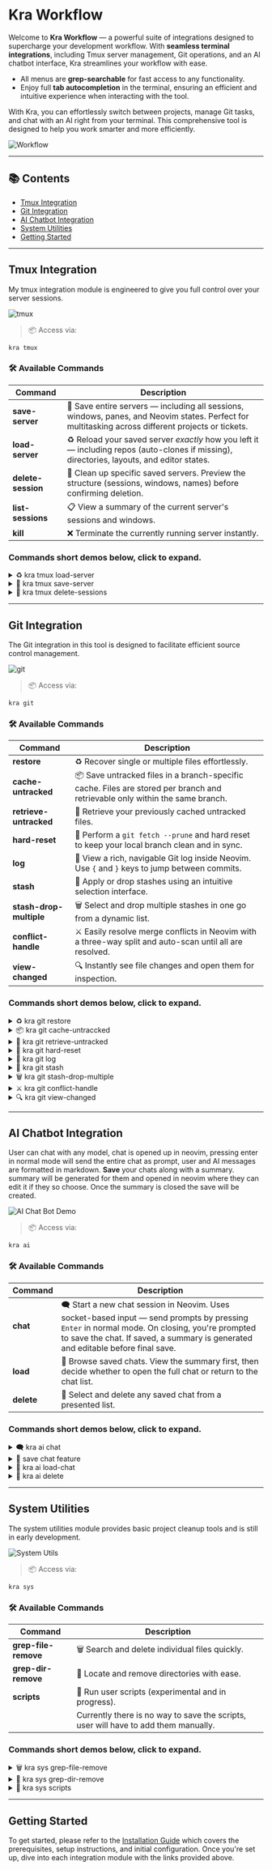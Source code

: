 # Kra Workflow

Welcome to **Kra Workflow** — a powerful suite of integrations designed to supercharge your development workflow. With **seamless terminal integrations**, including Tmux server management, Git operations, and an AI chatbot interface, Kra streamlines your workflow with ease.

- All menus are **grep-searchable** for fast access to any functionality.
- Enjoy full **tab autocompletion** in the terminal, ensuring an efficient and intuitive experience when interacting with the tool.

With Kra, you can effortlessly switch between projects, manage Git tasks, and chat with an AI right from your terminal. This comprehensive tool is designed to help you work smarter and more efficiently.

![Workflow](docs-assets/kra-workflow-png.png)

---

## 📚 Contents

- [Tmux Integration](#tmux-integration)
- [Git Integration](#git-integration)
- [AI Chatbot Integration](#ai-chatbot-integration)
- [System Utilities](#system-utilities)
- [Getting Started](#getting-started)

---

## Tmux Integration

My tmux integration module is engineered to give you full control over your server sessions.

![tmux](docs-assets/tmux/tmux.png)

> 📦 Access via:
```
kra tmux
```

### 🛠️ Available Commands
| Command            | Description                                                                                                                                        |
| ------------------ | -------------------------------------------------------------------------------------------------------------------------------------------------- |
| **save-server**    | 💾 Save entire servers — including all sessions, windows, panes, and Neovim states. Perfect for multitasking across different projects or tickets. |
| **load-server**    | ♻️ Reload your saved server *exactly* how you left it — including repos (auto-clones if missing), directories, layouts, and editor states.         |
| **delete-session** | 🧹 Clean up specific saved servers. Preview the structure (sessions, windows, names) before confirming deletion.                                   |
| **list-sessions**  | 📋 View a summary of the current server's sessions and windows.                                                                                    |
| **kill**           | ❌ Terminate the currently running server instantly.                                                                                                |

### Commands short demos below, click to expand.
<details>
<summary>♻️ kra tmux load-server </summary>

![Load](docs-assets/tmux/tmux-load.gif)
</details>

<details>
<summary>💾 kra tmux save-server </summary>

![Save](docs-assets/tmux/tmux-save-server.gif)
</details>

<details>
<summary>🧹 kra tmux delete-sessions </summary>

![Delete](docs-assets/tmux/tmux-delete-server.gif)
</details>

---

## Git Integration

The Git integration in this tool is designed to facilitate efficient source control management.

![git](docs-assets/git/git.png)

> 📦 Access via:
```
kra git
```

### 🛠️ Available Commands
| Command                 | Description                                                                                                                  |
| ----------------------- | ---------------------------------------------------------------------------------------------------------------------------- |
| **restore**             | ♻️ Recover single or multiple files effortlessly.                                                                            |
| **cache-untracked**     | 📦 Save untracked files in a branch-specific cache. Files are stored per branch and retrievable only within the same branch. |
| **retrieve-untracked**  | 🔄 Retrieve your previously cached untracked files.                                                                          |
| **hard-reset**          | 🧹 Perform a `git fetch --prune` and hard reset to keep your local branch clean and in sync.                                 |
| **log**                 | 📜 View a rich, navigable Git log inside Neovim. Use `{` and `}` keys to jump between commits.                               |
| **stash**               | 💼 Apply or drop stashes using an intuitive selection interface.                                                             |
| **stash-drop-multiple** | 🗑️ Select and drop multiple stashes in one go from a dynamic list.                                                          |
| **conflict-handle**     | ⚔️ Easily resolve merge conflicts in Neovim with a three-way split and auto-scan until all are resolved.                     |
| **view-changed**        | 🔍 Instantly see file changes and open them for inspection.                                                                  |

### Commands short demos below, click to expand.
<details>
<summary>♻️  kra git restore</summary>

![Restore](docs-assets/git/git-restore.gif)
</details>

<details>
<summary>📦 kra git cache-untraccked</summary>

![Cache untracked](docs-assets/git/git-cache-untracked.gif)
</details>

<details>
<summary>🔄 kra git retrieve-untracked</summary>

![Retrieve untracked](docs-assets/git/git-retrieve-untracked.gif)
</details>

<details>
<summary>🧹 kra git hard-reset</summary>

![hard reset](docs-assets/git/git-hard-reset.gif)
</details>

<details>
<summary>📜 kra git log</summary>

![log](docs-assets/git/git-log.gif)
</details>

<details>
<summary>💼 kra git stash</summary>

![stash](docs-assets/git/git-stash.gif)
</details>

<details>
<summary>🗑️ kra git stash-drop-multiple</summary>

![stash drop multipe](docs-assets/git/git-stash-drop-multiple.gif)
</details>

<details>
<summary>⚔️ kra git conflict-handle</summary>

![conflict handle](docs-assets/git/git-conflict-handle.gif)
</details>

<details>
<summary>🔍 kra git view-changed</summary>

![view changed](docs-assets/git/git-view-changed.gif)
</details>

---

## AI Chatbot Integration

User can chat with any model, chat is opened up in neovim, pressing enter in normal mode will send the entire chat as prompt, user and AI messages are formatted in markdown.
**Save** your chats along with a summary. summary will be generated for them and opened in neovim where they can edit it if they so choose. Once the summary is closed the save will be created.

![AI Chat Bot Demo](docs-assets/chat/ai-chat-bot.png)

> 📦 Access via:
```
kra ai
```

### 🛠️ Available Commands
| Command    | Description                                                                                                                                                                                                                       |
| ---------- | --------------------------------------------------------------------------------------------------------------------------------------------------------------------------------------------------------------------------------- |
| **chat**   | 🗨️ Start a new chat session in Neovim. Uses socket-based input — send prompts by pressing `Enter` in normal mode. On closing, you're prompted to save the chat. If saved, a summary is generated and editable before final save. |
| **load**   | 📂 Browse saved chats. View the summary first, then decide whether to open the full chat or return to the chat list.                                                                                                              |
| **delete** | 🧽 Select and delete any saved chat from a presented list.                                                                                                                                                                        |

### Commands short demos below, click to expand.
<details>
<summary>🗨️ kra ai chat</summary>

![new chat](docs-assets/chat/ai-new-chat.gif)
</details>

<details>
<summary>💾 save chat feature</summary>

![save chat](docs-assets/chat/ai-save-chat.gif)
</details>

<details>
<summary>📂 kra ai load-chat</summary>

![load chat](docs-assets/chat/ai-load-chat.gif)
</details>

<details>
<summary>🧽 kra ai delete</summary>

![delete chat](docs-assets/chat/ai-delete-chat.gif)
</details>

---

## System Utilities

The system utilities module provides basic project cleanup tools and is still in early development.

![System Utils](docs-assets/sys/system.png)

> 📦 Access via:
```
kra sys
```

### 🛠️ Available Commands
| Command            | Description                                                                           |
| ------------------ | -----------------------------------------------------                                 |
| **grep-file-remove** | 🗑️ Search and delete individual files quickly.                                     |
| **grep-dir-remove**  | 📁 Locate and remove directories with ease.                                        |
| **scripts**          | 🧪 Run user scripts (experimental and in progress).                                |
|                      | Currently there is no way to save the scripts, user will have to add them manually. |

### Commands short demos below, click to expand.
<details>
<summary>🗑️ kra sys grep-file-remove</summary>

![grep file remove](docs-assets/sys/sys-grep-file-remove.gif)
</details>

<details>
<summary>📁 kra sys grep-dir-remove</summary>

![grep dir remove](docs-assets/sys/sys-grep-dir-remove.gif)
</details>

<details>
<summary>📂 kra sys scripts</summary>

![scripts](docs-assets/sys/sys-scripts.gif)
</details>

---

## Getting Started

To get started, please refer to the [Installation Guide](installation.md) which covers the prerequisites, setup instructions, and initial configuration. Once you're set up, dive into each integration module with the links provided above.
